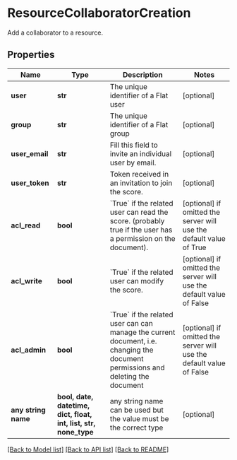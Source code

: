 # ResourceCollaboratorCreation

Add a collaborator to a resource.

## Properties
Name | Type | Description | Notes
------------ | ------------- | ------------- | -------------
**user** | **str** | The unique identifier of a Flat user | [optional] 
**group** | **str** | The unique identifier of a Flat group | [optional] 
**user_email** | **str** | Fill this field to invite an individual user by email.  | [optional] 
**user_token** | **str** | Token received in an invitation to join the score.  | [optional] 
**acl_read** | **bool** | &#x60;True&#x60; if the related user can read the score. (probably true if the user has a permission on the document).  | [optional]  if omitted the server will use the default value of True
**acl_write** | **bool** | &#x60;True&#x60; if the related user can modify the score.  | [optional]  if omitted the server will use the default value of False
**acl_admin** | **bool** | &#x60;True&#x60; if the related user can can manage the current document, i.e. changing the document permissions and deleting the document  | [optional]  if omitted the server will use the default value of False
**any string name** | **bool, date, datetime, dict, float, int, list, str, none_type** | any string name can be used but the value must be the correct type | [optional]

[[Back to Model list]](../README.md#documentation-for-models) [[Back to API list]](../README.md#documentation-for-api-endpoints) [[Back to README]](../README.md)


